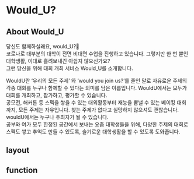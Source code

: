 # Would_U?

## About Would_U
당신도 함께하실래요, would_U?🤝  
코로나로 대부분의 대학이 전면 비대면 수업을 진행하고 있습니다. 그렇지만 한 번 뿐인 대학생활, 이대로 흘려보내긴 아쉽지 않으신가요?  
그런 당신을 위해 대회 개최 서비스 Would_U를 소개합니다.  


WouldU란 ‘우리의 모든 주제’ 와  ‘would you join us?’를 줄인 말로 자유로운 주제의 각종 대회를 누구나 함께할 수 있다는 의미를 담은 이름입니다. WouldU에서는 모두가 대회를 개최하고, 참가하고, 평가할 수 있습니다.  
공모전, 해커톤 등 스펙을 쌓을 수 있는 대외활동부터 재능을 뽐낼 수 있는 베이킹 대회까지, 모든 주제는 자유입니다. 찾는 주제가 없다고 실망하지 않으셔도 괜찮습니다. wouldU에서는 누구나 주최자가 될 수 있습니다.  
공부와 여가 모두 한정된 공간에서 보내는 요즘 대학생들을 위해, 다양한 주제의 대회로 스펙도 쌓고 추억도 만들 수 있도록, 슬기로운 대학생활을 할 수 있도록 도와줍니다.  


## layout


## function


## 
